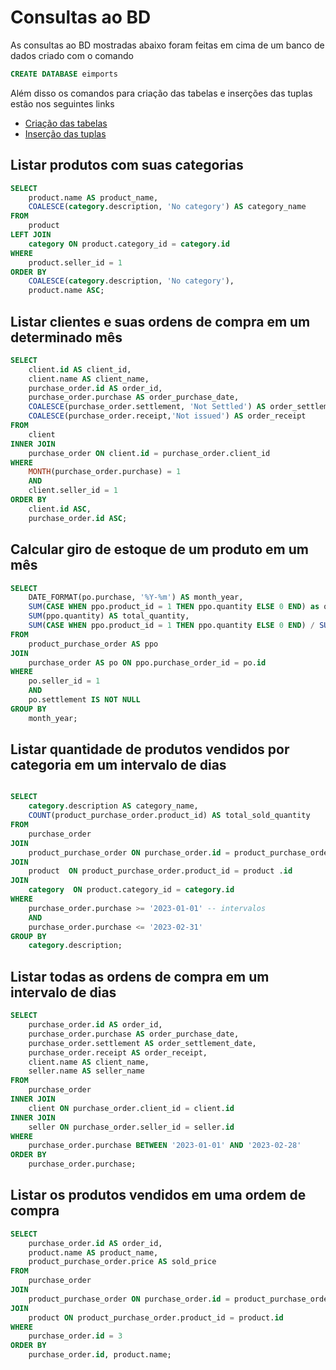 # Consultas ao BD

As consultas ao BD mostradas abaixo foram feitas em cima de um banco de dados criado com o comando

```sql
CREATE DATABASE eimports
```

Além disso os comandos para criação das tabelas e inserções das tuplas estão nos seguintes links

- [Criação das tabelas](../src/web-server/database/scripts/db.sql)
- [Inserção das tuplas](../src/web-server/database/scripts/insert.sql)


## Listar produtos com suas categorias

```sql
SELECT 
    product.name AS product_name,
    COALESCE(category.description, 'No category') AS category_name
FROM 
    product
LEFT JOIN 
    category ON product.category_id = category.id
WHERE 
    product.seller_id = 1
ORDER BY
    COALESCE(category.description, 'No category'),
    product.name ASC;
```

## Listar clientes e suas ordens de compra em um determinado mês

```sql
SELECT
    client.id AS client_id,
    client.name AS client_name,
    purchase_order.id AS order_id,
    purchase_order.purchase AS order_purchase_date,
    COALESCE(purchase_order.settlement, 'Not Settled') AS order_settlement_date,
    COALESCE(purchase_order.receipt,'Not issued') AS order_receipt
FROM
    client
INNER JOIN
    purchase_order ON client.id = purchase_order.client_id
WHERE
    MONTH(purchase_order.purchase) = 1 
    AND 
    client.seller_id = 1
ORDER BY
    client.id ASC, 
    purchase_order.id ASC;
```

## Calcular giro de estoque de um produto em um mês

```sql
SELECT 
    DATE_FORMAT(po.purchase, '%Y-%m') AS month_year,
    SUM(CASE WHEN ppo.product_id = 1 THEN ppo.quantity ELSE 0 END) as qt,
    SUM(ppo.quantity) AS total_quantity,
    SUM(CASE WHEN ppo.product_id = 1 THEN ppo.quantity ELSE 0 END) / SUM(ppo.quantity) AS ratio
FROM 
    product_purchase_order AS ppo
JOIN 
    purchase_order AS po ON ppo.purchase_order_id = po.id
WHERE
    po.seller_id = 1 
    AND 
    po.settlement IS NOT NULL
GROUP BY 
    month_year;
```

## Listar quantidade de produtos vendidos por categoria em um intervalo de dias

```sql

SELECT
    category.description AS category_name,
    COUNT(product_purchase_order.product_id) AS total_sold_quantity
FROM
    purchase_order
JOIN
    product_purchase_order ON purchase_order.id = product_purchase_order.purchase_order_id
JOIN
    product  ON product_purchase_order.product_id = product .id
JOIN
    category  ON product.category_id = category.id
WHERE
    purchase_order.purchase >= '2023-01-01' -- intervalos
    AND 
    purchase_order.purchase <= '2023-02-31'
GROUP BY
    category.description;
```

## Listar todas as ordens de compra em um intervalo de dias

```sql
SELECT
    purchase_order.id AS order_id,
    purchase_order.purchase AS order_purchase_date,
    purchase_order.settlement AS order_settlement_date,
    purchase_order.receipt AS order_receipt,
    client.name AS client_name,
    seller.name AS seller_name
FROM
    purchase_order
INNER JOIN
    client ON purchase_order.client_id = client.id
INNER JOIN
    seller ON purchase_order.seller_id = seller.id
WHERE
    purchase_order.purchase BETWEEN '2023-01-01' AND '2023-02-28'
ORDER BY
    purchase_order.purchase;
```

## Listar os produtos vendidos em uma ordem de compra

```sql
SELECT
    purchase_order.id AS order_id,
    product.name AS product_name,
    product_purchase_order.price AS sold_price
FROM
    purchase_order
JOIN
    product_purchase_order ON purchase_order.id = product_purchase_order.purchase_order_id
JOIN
    product ON product_purchase_order.product_id = product.id
WHERE
    purchase_order.id = 3
ORDER BY
    purchase_order.id, product.name;
```